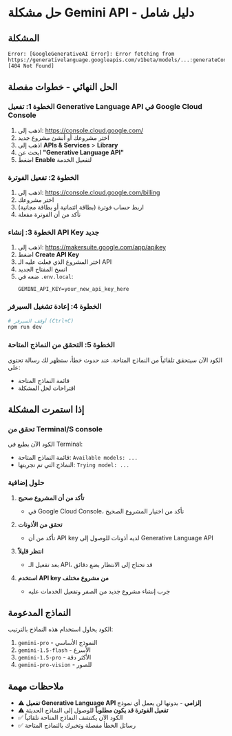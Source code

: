 # حل مشكلة Gemini API - دليل شامل

## المشكلة
```
Error: [GoogleGenerativeAI Error]: Error fetching from https://generativelanguage.googleapis.com/v1beta/models/...:generateContent: [404 Not Found]
```

## الحل النهائي - خطوات مفصلة

### الخطوة 1: تفعيل Generative Language API في Google Cloud Console

1. اذهب إلى: https://console.cloud.google.com/
2. اختر مشروعك أو أنشئ مشروع جديد
3. اذهب إلى **APIs & Services** > **Library**
4. ابحث عن **"Generative Language API"**
5. اضغط **Enable** لتفعيل الخدمة

### الخطوة 2: تفعيل الفوترة

1. اذهب إلى: https://console.cloud.google.com/billing
2. اختر مشروعك
3. اربط حساب فوترة (بطاقة ائتمانية أو بطاقة مجانية)
4. تأكد من أن الفوترة مفعلة

### الخطوة 3: إنشاء API Key جديد

1. اذهب إلى: https://makersuite.google.com/app/apikey
2. اضغط **Create API Key**
3. اختر المشروع الذي فعلت عليه الـ API
4. انسخ المفتاح الجديد
5. ضعه في `.env.local`:
   ```
   GEMINI_API_KEY=your_new_api_key_here
   ```

### الخطوة 4: إعادة تشغيل السيرفر

```bash
# أوقف السيرفر (Ctrl+C)
npm run dev
```

### الخطوة 5: التحقق من النماذج المتاحة

الكود الآن سيتحقق تلقائياً من النماذج المتاحة. عند حدوث خطأ، ستظهر لك رسالة تحتوي على:
- قائمة النماذج المتاحة
- اقتراحات لحل المشكلة

## إذا استمرت المشكلة

### تحقق من Terminal/S console

الكود الآن يطبع في Terminal:
- قائمة النماذج المتاحة: `Available models: ...`
- النماذج التي تم تجربتها: `Trying model: ...`

### حلول إضافية

1. **تأكد من أن المشروع صحيح**
   - في Google Cloud Console، تأكد من اختيار المشروع الصحيح

2. **تحقق من الأذونات**
   - تأكد من أن API key لديه أذونات للوصول إلى Generative Language API

3. **انتظر قليلاً**
   - بعد تفعيل الـ API، قد تحتاج إلى الانتظار بضع دقائق

4. **استخدم API key من مشروع مختلف**
   - جرب إنشاء مشروع جديد من الصفر وتفعيل الخدمات عليه

## النماذج المدعومة

الكود يحاول استخدام هذه النماذج بالترتيب:
1. `gemini-pro` - النموذج الأساسي
2. `gemini-1.5-flash` - الأسرع
3. `gemini-1.5-pro` - الأكثر دقة
4. `gemini-pro-vision` - للصور

## ملاحظات مهمة

- ⚠️ **تفعيل Generative Language API إلزامي** - بدونها لن يعمل أي نموذج
- ⚠️ **تفعيل الفوترة قد يكون مطلوباً** للوصول إلى النماذج الحديثة
- ✅ الكود الآن يكتشف النماذج المتاحة تلقائياً
- ✅ رسائل الخطأ مفصلة وتخبرك بالنماذج المتاحة

